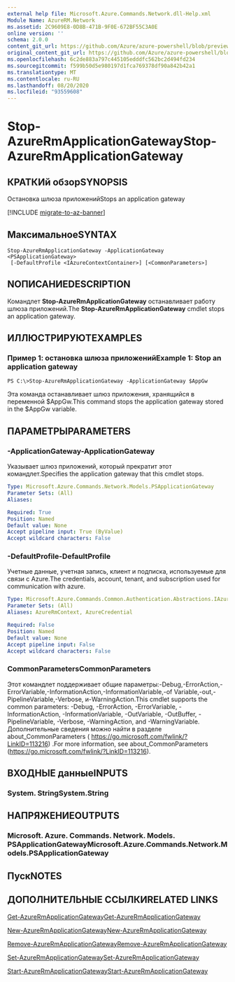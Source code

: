 ```yaml
---
external help file: Microsoft.Azure.Commands.Network.dll-Help.xml
Module Name: AzureRM.Network
ms.assetid: 2C9609E8-0D8B-471B-9F0E-672BF55C3A0E
online version: ''
schema: 2.0.0
content_git_url: https://github.com/Azure/azure-powershell/blob/preview/src/ResourceManager/Network/Commands.Network/help/Stop-AzureRmApplicationGateway.md
original_content_git_url: https://github.com/Azure/azure-powershell/blob/preview/src/ResourceManager/Network/Commands.Network/help/Stop-AzureRmApplicationGateway.md
ms.openlocfilehash: 6c2de883a797c445105edddfc562bc2d494fd234
ms.sourcegitcommit: f599b50d5e980197d1fca769378df90a842b42a1
ms.translationtype: MT
ms.contentlocale: ru-RU
ms.lasthandoff: 08/20/2020
ms.locfileid: "93559608"
---
```

# <span data-ttu-id="d58aa-101">Stop-AzureRmApplicationGateway</span><span class="sxs-lookup"><span data-stu-id="d58aa-101">Stop-AzureRmApplicationGateway</span></span>

## <span data-ttu-id="d58aa-102">КРАТКИй обзор</span><span class="sxs-lookup"><span data-stu-id="d58aa-102">SYNOPSIS</span></span>
<span data-ttu-id="d58aa-103">Остановка шлюза приложений</span><span class="sxs-lookup"><span data-stu-id="d58aa-103">Stops an application gateway</span></span>

[!INCLUDE [migrate-to-az-banner](../../includes/migrate-to-az-banner.md)]

## <span data-ttu-id="d58aa-104">Максимальное</span><span class="sxs-lookup"><span data-stu-id="d58aa-104">SYNTAX</span></span>

```
Stop-AzureRmApplicationGateway -ApplicationGateway <PSApplicationGateway>
 [-DefaultProfile <IAzureContextContainer>] [<CommonParameters>]
```

## <span data-ttu-id="d58aa-105">NОПИСАНИЕ</span><span class="sxs-lookup"><span data-stu-id="d58aa-105">DESCRIPTION</span></span>
<span data-ttu-id="d58aa-106">Командлет **Stop-AzureRmApplicationGateway** останавливает работу шлюза приложений.</span><span class="sxs-lookup"><span data-stu-id="d58aa-106">The **Stop-AzureRmApplicationGateway** cmdlet stops an application gateway.</span></span>

## <span data-ttu-id="d58aa-107">ИЛЛЮСТРИРУЮТ</span><span class="sxs-lookup"><span data-stu-id="d58aa-107">EXAMPLES</span></span>

### <span data-ttu-id="d58aa-108">Пример 1: остановка шлюза приложений</span><span class="sxs-lookup"><span data-stu-id="d58aa-108">Example 1: Stop an application gateway</span></span>
```
PS C:\>Stop-AzureRmApplicationGateway -ApplicationGateway $AppGw
```

<span data-ttu-id="d58aa-109">Эта команда останавливает шлюз приложения, хранящийся в переменной $AppGw.</span><span class="sxs-lookup"><span data-stu-id="d58aa-109">This command stops the application gateway stored in the $AppGw variable.</span></span>

## <span data-ttu-id="d58aa-110">ПАРАМЕТРЫ</span><span class="sxs-lookup"><span data-stu-id="d58aa-110">PARAMETERS</span></span>

### <span data-ttu-id="d58aa-111">-ApplicationGateway</span><span class="sxs-lookup"><span data-stu-id="d58aa-111">-ApplicationGateway</span></span>
<span data-ttu-id="d58aa-112">Указывает шлюз приложений, который прекратит этот командлет.</span><span class="sxs-lookup"><span data-stu-id="d58aa-112">Specifies the application gateway that this cmdlet stops.</span></span>

```yaml
Type: Microsoft.Azure.Commands.Network.Models.PSApplicationGateway
Parameter Sets: (All)
Aliases: 

Required: True
Position: Named
Default value: None
Accept pipeline input: True (ByValue)
Accept wildcard characters: False
```

### <span data-ttu-id="d58aa-113">-DefaultProfile</span><span class="sxs-lookup"><span data-stu-id="d58aa-113">-DefaultProfile</span></span>
<span data-ttu-id="d58aa-114">Учетные данные, учетная запись, клиент и подписка, используемые для связи с Azure.</span><span class="sxs-lookup"><span data-stu-id="d58aa-114">The credentials, account, tenant, and subscription used for communication with azure.</span></span>

```yaml
Type: Microsoft.Azure.Commands.Common.Authentication.Abstractions.IAzureContextContainer
Parameter Sets: (All)
Aliases: AzureRmContext, AzureCredential

Required: False
Position: Named
Default value: None
Accept pipeline input: False
Accept wildcard characters: False
```

### <span data-ttu-id="d58aa-115">CommonParameters</span><span class="sxs-lookup"><span data-stu-id="d58aa-115">CommonParameters</span></span>
<span data-ttu-id="d58aa-116">Этот командлет поддерживает общие параметры:-Debug,-ErrorAction,-ErrorVariable,-InformationAction,-InformationVariable,-of Variable,-out,-PipelineVariable,-Verbose, и-WarningAction.</span><span class="sxs-lookup"><span data-stu-id="d58aa-116">This cmdlet supports the common parameters: -Debug, -ErrorAction, -ErrorVariable, -InformationAction, -InformationVariable, -OutVariable, -OutBuffer, -PipelineVariable, -Verbose, -WarningAction, and -WarningVariable.</span></span> <span data-ttu-id="d58aa-117">Дополнительные сведения можно найти в разделе about_CommonParameters ( https://go.microsoft.com/fwlink/?LinkID=113216) .</span><span class="sxs-lookup"><span data-stu-id="d58aa-117">For more information, see about_CommonParameters (https://go.microsoft.com/fwlink/?LinkID=113216).</span></span>

## <span data-ttu-id="d58aa-118">ВХОДНЫЕ данные</span><span class="sxs-lookup"><span data-stu-id="d58aa-118">INPUTS</span></span>

### <span data-ttu-id="d58aa-119">System. String</span><span class="sxs-lookup"><span data-stu-id="d58aa-119">System.String</span></span>

## <span data-ttu-id="d58aa-120">НАПРЯЖЕНИЕ</span><span class="sxs-lookup"><span data-stu-id="d58aa-120">OUTPUTS</span></span>

### <span data-ttu-id="d58aa-121">Microsoft. Azure. Commands. Network. Models. PSApplicationGateway</span><span class="sxs-lookup"><span data-stu-id="d58aa-121">Microsoft.Azure.Commands.Network.Models.PSApplicationGateway</span></span>

## <span data-ttu-id="d58aa-122">Пуск</span><span class="sxs-lookup"><span data-stu-id="d58aa-122">NOTES</span></span>

## <span data-ttu-id="d58aa-123">ДОПОЛНИТЕЛЬНЫЕ ССЫЛКИ</span><span class="sxs-lookup"><span data-stu-id="d58aa-123">RELATED LINKS</span></span>

[<span data-ttu-id="d58aa-124">Get-AzureRmApplicationGateway</span><span class="sxs-lookup"><span data-stu-id="d58aa-124">Get-AzureRmApplicationGateway</span></span>](./Get-AzureRmApplicationGateway.md)

[<span data-ttu-id="d58aa-125">New-AzureRmApplicationGateway</span><span class="sxs-lookup"><span data-stu-id="d58aa-125">New-AzureRmApplicationGateway</span></span>](./New-AzureRmApplicationGateway.md)

[<span data-ttu-id="d58aa-126">Remove-AzureRmApplicationGateway</span><span class="sxs-lookup"><span data-stu-id="d58aa-126">Remove-AzureRmApplicationGateway</span></span>](./Remove-AzureRmApplicationGateway.md)

[<span data-ttu-id="d58aa-127">Set-AzureRmApplicationGateway</span><span class="sxs-lookup"><span data-stu-id="d58aa-127">Set-AzureRmApplicationGateway</span></span>](./Set-AzureRmApplicationGateway.md)

[<span data-ttu-id="d58aa-128">Start-AzureRmApplicationGateway</span><span class="sxs-lookup"><span data-stu-id="d58aa-128">Start-AzureRmApplicationGateway</span></span>](./Start-AzureRmApplicationGateway.md)


